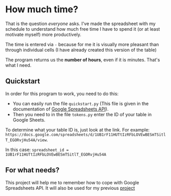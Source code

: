 # How much time?
That is the question *everyone* asks. I've made the spreadsheet with my schedule to understand how much free time I have to spend it (or at least motivate myself) more productively.

The time is entered via ` - ` because for me it is visually more pleasant than through individual cells (I have already created this version of the table)

The program returns us the **number of hours**, even if it is minutes. That's what I need.

## Quickstart
In order for this program to work, you need to do this: 
- You can easily run the file `quickstart.py` (This file is given in the documentation of [Google Spreadsheets API](https://developers.google.com/sheets/api/quickstart/python)). 
- Then you need to in the file `tokens.py` enter the ID of your table in Google Sheets. 

To determine what your table ID is, just look at the link. For example: `https://docs.google.com/spreadsheets/d/1UB1rF11HUTtIzRFbLOVEwBESmTSitlT_EGORvjHu54A/view`. 

In this case: `spreadsheet_id = 1UB1rF11HUTtIzRFbLOVEwBESmTSitlT_EGORvjHu54A`

## For what needs?
This project will help me to remember how to cope with Google Spreadsheets API. It will also be used for my previous [project](https://github.com/htmlprogrammist/auto-sudoku)
